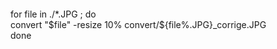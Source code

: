  

 

for file in  ./\*.JPG ; do  
convert "\$file" -resize 10% convert/\${file%.JPG}\_corrige.JPG  
done

